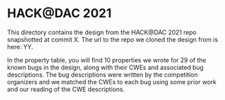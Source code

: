 # HACK@DAC 2021
This directory contains the design from the HACK@DAC 2021 repo snapshotted at commit X. The url to the repo we cloned the design from is here: YY.

In the property table, you will find 10 properties we wrote for 29 of the known bugs in the design, along with their CWEs and associated bug descriptions. The bug descriptions were written by the competition organizers and we matched the CWEs to each bug using some prior work and our reading of the CWE descriptions. 

